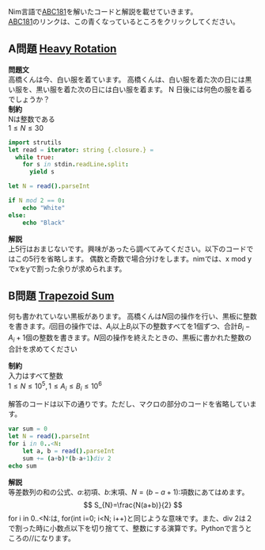 Nim言語で[ABC181](https://atcoder.jp/contests/abc181)を解いたコードと解説を載せていきます。  
[ABC181](https://atcoder.jp/contests/abc181)のリンクは、この青くなっているところをクリックしてください。  
## A問題 [Heavy Rotation](https://atcoder.jp/contests/abc181/tasks/abc181_a)  

**問題文**  
高橋くんは今、白い服を着ています。
高橋くんは、白い服を着た次の日には黒い服を、黒い服を着た次の日には白い服を着ます。
N 日後には何色の服を着るでしょうか？  
**制約**  
Nは整数である  
$1\leq N \leq 30$

```nim
import strutils
let read = iterator: string {.closure.} =
  while true:
    for s in stdin.readLine.split:
      yield s

let N = read().parseInt

if N mod 2 == 0:
    echo "White"
else:
    echo "Black"
```
**解説**  
上5行はおまじないです。興味があったら調べてみてください。以下のコードではこの5行を省略します。
偶数と奇数で場合分けをします。nimでは、x mod yでxをyで割った余りが求められます。

## B問題 [Trapezoid Sum](https://atcoder.jp/contests/abc181/tasks/abc181_b)  
何も書かれていない黒板があります。 高橋くんは$N$回の操作を行い、黒板に整数を書きます。$i$回目の操作では、$A_
i$以上$B_i$以下の整数すべてを$1$個ずつ、合計$B_i −A_i+1$個の整数を書きます。$N$回の操作を終えたときの、黒板に書かれた整数の合計を求めてください  

**制約**  
入力はすべて整数  
$1\leq N \leq 10^5, 1\leq A_i \leq B_i \leq 10^6$

解答のコードは以下の通りです。ただし、マクロの部分のコードを省略しています。  
```nim
var sum = 0
let N = read().parseInt
for i in 0..<N:
    let a, b = read().parseInt
    sum += (a+b)*(b-a+1)div 2
echo sum
```
**解説**  
等差数列の和の公式、$a$:初項、$b$:末項、$N=(b-a+1):$項数にあてはめます。  
$$ S_{N}=\frac{N(a+b)}{2} $$
for i in 0..<N:は, for(int i=0; i<N; i++)と同じような意味です。また、div 2は２で割った時に小数点以下を切り捨てて、整数にする演算です。Pythonで言うところの//になります。
